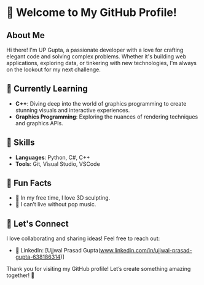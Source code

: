 # 👋 Welcome to My GitHub Profile!

## About Me
Hi there! I'm UP Gupta, a passionate developer with a love for crafting elegant code and solving complex problems. Whether it's building web applications, exploring data, or tinkering with new technologies, I'm always on the lookout for my next challenge.

## 🌱 Currently Learning
- **C++**: Diving deep into the world of graphics programming to create stunning visuals and interactive experiences.
- **Graphics Programming**: Exploring the nuances of rendering techniques and graphics APIs.

## 💼 Skills
- **Languages**: Python, C#, C++
- **Tools**: Git, Visual Studio, VSCode

## 🚀 Fun Facts
- 🎨 In my free time, I love 3D sculpting.
- 🎵 I can’t live without pop music.

## 🤝 Let's Connect
I love collaborating and sharing ideas! Feel free to reach out:
- 💼 LinkedIn: [Ujjwal Prasad Gupta(www.linkedin.com/in/ujjwal-prasad-gupta-638186314)]

Thank you for visiting my GitHub profile! Let’s create something amazing together! 🚀
